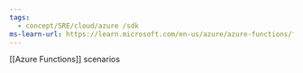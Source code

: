 ```yaml
---
tags:
  - concept/SRE/cloud/azure /sdk
ms-learn-url: https://learn.microsoft.com/en-us/azure/azure-functions/functions-scenarios?pivots=programming-language-csharp
---
```

[[Azure Functions]] scenarios

